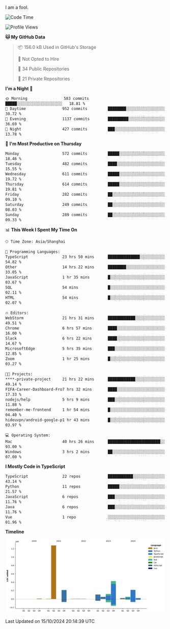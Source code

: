 I am a fool.

<!--START_SECTION:waka-->
![Code Time](http://img.shields.io/badge/Code%20Time-1%2C932%20hrs%2029%20mins-blue)

![Profile Views](http://img.shields.io/badge/Profile%20Views-0-blue)

**🐱 My GitHub Data** 

> 📦 156.0 kB Used in GitHub's Storage 
 > 
> 🚫 Not Opted to Hire
 > 
> 📜 34 Public Repositories 
 > 
> 🔑 21 Private Repositories 
 > 
**I'm a Night 🦉** 

```text
🌞 Morning                583 commits         █████░░░░░░░░░░░░░░░░░░░░   18.81 % 
🌆 Daytime                952 commits         ████████░░░░░░░░░░░░░░░░░   30.72 % 
🌃 Evening                1137 commits        █████████░░░░░░░░░░░░░░░░   36.69 % 
🌙 Night                  427 commits         ███░░░░░░░░░░░░░░░░░░░░░░   13.78 % 
```
📅 **I'm Most Productive on Thursday** 

```text
Monday                   572 commits         █████░░░░░░░░░░░░░░░░░░░░   18.46 % 
Tuesday                  482 commits         ████░░░░░░░░░░░░░░░░░░░░░   15.55 % 
Wednesday                611 commits         █████░░░░░░░░░░░░░░░░░░░░   19.72 % 
Thursday                 614 commits         █████░░░░░░░░░░░░░░░░░░░░   19.81 % 
Friday                   282 commits         ██░░░░░░░░░░░░░░░░░░░░░░░   09.10 % 
Saturday                 249 commits         ██░░░░░░░░░░░░░░░░░░░░░░░   08.03 % 
Sunday                   289 commits         ██░░░░░░░░░░░░░░░░░░░░░░░   09.33 % 
```


📊 **This Week I Spent My Time On** 

```text
🕑︎ Time Zone: Asia/Shanghai

💬 Programming Languages: 
TypeScript               23 hrs 50 mins      ██████████████░░░░░░░░░░░   54.82 % 
Other                    14 hrs 22 mins      ████████░░░░░░░░░░░░░░░░░   33.05 % 
JavaScript               1 hr 35 mins        █░░░░░░░░░░░░░░░░░░░░░░░░   03.67 % 
SQL                      54 mins             █░░░░░░░░░░░░░░░░░░░░░░░░   02.11 % 
HTML                     54 mins             █░░░░░░░░░░░░░░░░░░░░░░░░   02.07 % 

🔥 Editors: 
WebStorm                 21 hrs 31 mins      ████████████░░░░░░░░░░░░░   49.51 % 
Chrome                   6 hrs 57 mins       ████░░░░░░░░░░░░░░░░░░░░░   16.00 % 
Slack                    6 hrs 22 mins       ████░░░░░░░░░░░░░░░░░░░░░   14.67 % 
MicrosoftEdge            5 hrs 35 mins       ███░░░░░░░░░░░░░░░░░░░░░░   12.85 % 
Zoom                     1 hr 25 mins        █░░░░░░░░░░░░░░░░░░░░░░░░   03.27 % 

🐱‍💻 Projects: 
****-private-project     21 hrs 22 mins      ████████████░░░░░░░░░░░░░   49.14 % 
FIFA-Career-Dashboard-Fro7 hrs 32 mins       ████░░░░░░░░░░░░░░░░░░░░░   17.33 % 
nodejs/help              5 hrs 9 mins        ███░░░░░░░░░░░░░░░░░░░░░░   11.88 % 
remember-me-frontend     1 hr 54 mins        █░░░░░░░░░░░░░░░░░░░░░░░░   04.40 % 
hideuvpn/android-google-p1 hr 43 mins        █░░░░░░░░░░░░░░░░░░░░░░░░   03.97 % 

💻 Operating System: 
Mac                      40 hrs 26 mins      ███████████████████████░░   93.00 % 
Windows                  3 hrs 2 mins        ██░░░░░░░░░░░░░░░░░░░░░░░   07.00 % 
```

**I Mostly Code in TypeScript** 

```text
TypeScript               22 repos            ███████████░░░░░░░░░░░░░░   43.14 % 
Python                   11 repos            █████░░░░░░░░░░░░░░░░░░░░   21.57 % 
JavaScript               6 repos             ███░░░░░░░░░░░░░░░░░░░░░░   11.76 % 
Java                     6 repos             ███░░░░░░░░░░░░░░░░░░░░░░   11.76 % 
Vue                      1 repo              ░░░░░░░░░░░░░░░░░░░░░░░░░   01.96 % 
```



**Timeline**

![Lines of Code chart](https://raw.githubusercontent.com/VeejaLiu/VeejaLiu/master/assets/bar_graph.png)


 Last Updated on 15/10/2024 20:14:39 UTC
<!--END_SECTION:waka-->
